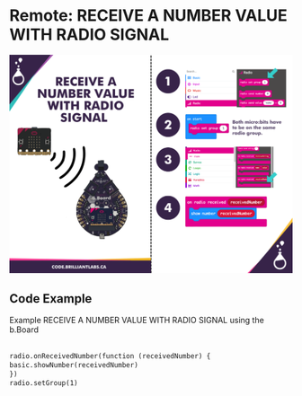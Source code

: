 # Remote:  RECEIVE A NUMBER VALUE WITH RADIO SIGNAL

![Receiving_Radio_Num-EN](https://github.com/Brilliant-Labs/code.bl/blob/code_alpha/packaged/docs/static/mb/projects/bboard-tutorials-cards/4_Remote/Remote4/Receiving_Radio_Num-EN.png?raw=true "Receiving_Radio_Num-EN")

## Code Example

Example RECEIVE A NUMBER VALUE WITH RADIO SIGNAL using the b.Board

```blocks

radio.onReceivedNumber(function (receivedNumber) {
basic.showNumber(receivedNumber)
})
radio.setGroup(1)

```